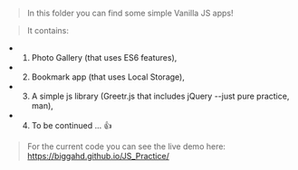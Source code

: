 > In this folder you can find some simple Vanilla JS apps!

> It contains: 
*  1. Photo Gallery (that uses ES6 features),
* 2. Bookmark app (that uses Local Storage),
*  3. A simple js library (Greetr.js that includes jQuery --just pure practice, man), 
*  4. To be continued ... :+1:

> For the current code you can see the live demo here:
https://biggahd.github.io/JS_Practice/
